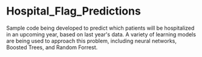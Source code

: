 # Hospital_Flag_Predictions

Sample code being developed to predict which patients will be hospitalized in an upcoming year, based on last year's data.
A variety of learning models are being used to approach this problem, including neural networks, Boosted Trees, and Random Forrest.
